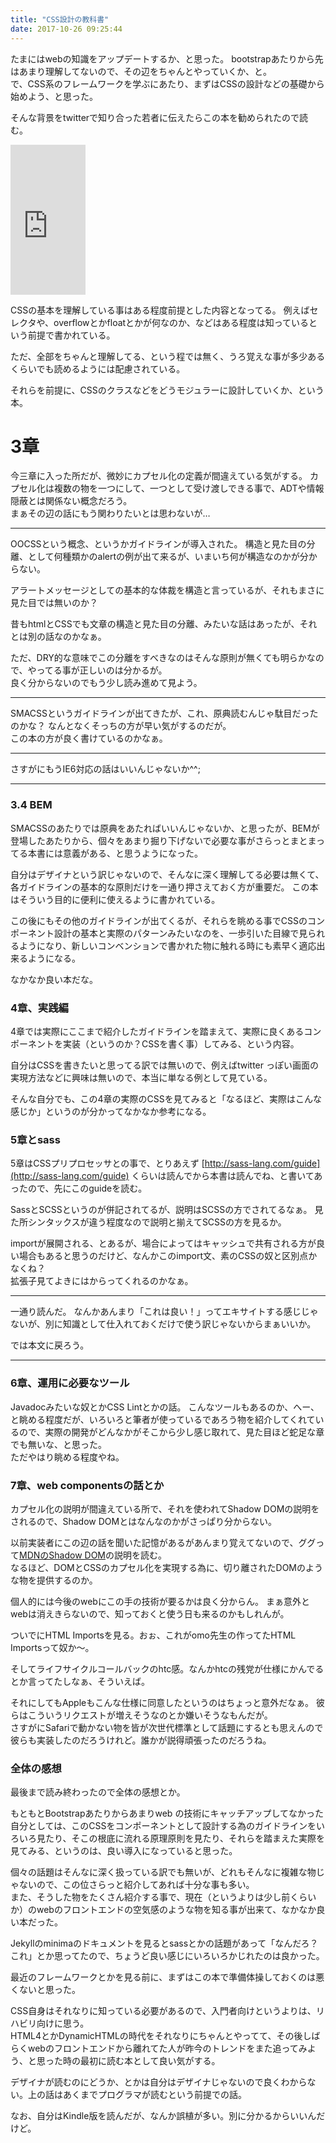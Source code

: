 ```yaml
---
title: "CSS設計の教科書"
date: 2017-10-26 09:25:44
---
```


たまにはwebの知識をアップデートするか、と思った。
bootstrapあたりから先はあまり理解してないので、その辺をちゃんとやっていくか、と。  
で、CSS系のフレームワークを学ぶにあたり、まずはCSSの設計などの基礎から始めよう、と思った。

そんな背景をtwitterで知り合った若者に伝えたらこの本を勧められたので読む。

<iframe style="width:120px;height:240px;" marginwidth="0" marginheight="0" scrolling="no" frameborder="0" src="https://rcm-fe.amazon-adsystem.com/e/cm?ref=tf_til&t=karino203-22&m=amazon&o=9&p=8&l=as1&IS1=1&detail=1&asins=4844336355&linkId=ff7df5493269a8d6c9c1cbb43e13ee63&bc1=ffffff&lt1=_top&fc1=333333&lc1=0066c0&bg1=ffffff&f=ifr">
    </iframe>

CSSの基本を理解している事はある程度前提とした内容となってる。
例えばセレクタや、overflowとかfloatとかが何なのか、などはある程度は知っているという前提で書かれている。

ただ、全部をちゃんと理解してる、という程では無く、うろ覚えな事が多少あるくらいでも読めるようには配慮されている。

それらを前提に、CSSのクラスなどをどうモジュラーに設計していくか、という本。

# 3章

今三章に入った所だが、微妙にカプセル化の定義が間違えている気がする。
カプセル化は複数の物を一つにして、一つとして受け渡しできる事で、ADTや情報隠蔽とは関係ない概念だろう。  
まぁその辺の話にもう関わりたいとは思わないが…

---

OOCSSという概念、というかガイドラインが導入された。
構造と見た目の分離、として何種類かのalertの例が出て来るが、いまいち何が構造なのかが分からない。

アラートメッセージとしての基本的な体裁を構造と言っているが、それもまさに見た目では無いのか？

昔もhtmlとCSSでも文章の構造と見た目の分離、みたいな話はあったが、それとは別の話なのかなぁ。

ただ、DRY的な意味でこの分離をすべきなのはそんな原則が無くても明らかなので、やってる事が正しいのは分かるが。  
良く分からないのでもう少し読み進めて見よう。

---

SMACSSというガイドラインが出てきたが、これ、原典読むんじゃ駄目だったのかな？
なんとなくそっちの方が早い気がするのだが。   
この本の方が良く書けているのかなぁ。

---

さすがにもうIE6対応の話はいいんじゃないか^^;

---


### 3.4 BEM

SMACSSのあたりでは原典をあたればいいんじゃないか、と思ったが、BEMが登場したあたりから、個々をあまり掘り下げないで必要な事がさらっとまとまってる本書には意義がある、と思うようになった。

自分はデザイナという訳じゃないので、そんなに深く理解してる必要は無くて、各ガイドラインの基本的な原則だけを一通り押さえておく方が重要だ。
この本はそういう目的に便利に使えるように書かれている。


この後にもその他のガイドラインが出てくるが、それらを眺める事でCSSのコンポーネント設計の基本と実際のパターンみたいなのを、一歩引いた目線で見られるようになり、新しいコンベンションで書かれた物に触れる時にも素早く適応出来るようになる。

なかなか良い本だな。

### 4章、実践編

4章では実際にここまで紹介したガイドラインを踏まえて、実際に良くあるコンポーネントを実装（というのか？CSSを書く事）してみる、という内容。

自分はCSSを書きたいと思ってる訳では無いので、例えばtwitter っぽい画面の実現方法などに興味は無いので、本当に単なる例として見ている。

そんな自分でも、この4章の実際のCSSを見てみると「なるほど、実際はこんな感じか」というのが分かってなかなか参考になる。

### 5章とsass

5章はCSSプリプロセッサとの事で、とりあえず [http://sass-lang.com/guide](http://sass-lang.com/guide) くらいは読んでから本書は読んでね、と書いてあったので、先にこのguideを読む。

SassとSCSSというのが併記されてるが、説明はSCSSの方でされてるなぁ。
見た所シンタックスが違う程度なので説明と揃えてSCSSの方を見るか。


importが展開される、とあるが、場合によってはキャッシュで共有される方が良い場合もあると思うのだけど、なんかこのimport文、素のCSSの奴と区別点かなくね？  
拡張子見てよきにはからってくれるのかなぁ。

---

一通り読んだ。
なんかあんまり「これは良い！」ってエキサイトする感じじゃないが、別に知識として仕入れておくだけで使う訳じゃないからまぁいいか。

では本文に戻ろう。

---

### 6章、運用に必要なツール

Javadocみたいな奴とかCSS Lintとかの話。
こんなツールもあるのか、へー、と眺める程度だが、いろいろと筆者が使っているであろう物を紹介してくれているので、実際の開発がどんなかがそこから少し感じ取れて、見た目ほど蛇足な章でも無いな、と思った。  
ただやはり眺める程度やね。

### 7章、web componentsの話とか

カプセル化の説明が間違えている所で、それを使われてShadow DOMの説明をされるので、Shadow DOMとはなんなのかがさっぱり分からない。

以前実装者にこの辺の話を聞いた記憶があるがあんまり覚えてないので、ググって[MDNのShadow DOM](https://developer.mozilla.org/ja/docs/Web/Web_Components/Shadow_DOM)の説明を読む。  
なるほど、DOMとCSSのカプセル化を実現する為に、切り離されたDOMのような物を提供するのか。

個人的には今後のwebにこの手の技術が要るかは良く分からん。
まぁ意外とwebは消えきらないので、知っておくと使う日も来るのかもしれんが。

ついでにHTML Importsを見る。おぉ、これがomo先生の作ってたHTML Importsって奴か〜。

そしてライフサイクルコールバックのhtc感。なんかhtcの残党が仕様にかんでるとか言ってたしなぁ、そういえば。

それにしてもAppleもこんな仕様に同意したというのはちょっと意外だなぁ。
彼らはこういうリクエストが増えそうなのとか嫌いそうなもんだが。  
さすがにSafariで動かない物を皆が次世代標準として話題にするとも思えんので彼らも実装したのだろうけれど。誰かが説得頑張ったのだろうね。

### 全体の感想

最後まで読み終わったので全体の感想とか。

もともとBootstrapあたりからあまりweb の技術にキャッチアップしてなかった自分としては、このCSSをコンポーネントとして設計する為のガイドラインをいろいろ見たり、そこの根底に流れる原理原則を見たり、それらを踏まえた実際を見てみる、というのは、良い導入になっていると思った。

個々の話題はそんなに深く扱っている訳でも無いが、どれもそんなに複雑な物じゃないので、この位さらっと紹介してあれば十分な事も多い。  
また、そうした物をたくさん紹介する事で、現在（というよりは少し前くらいか）のwebのフロントエンドの空気感のような物を知る事が出来て、なかなか良い本だった。

Jekyllのminimaのドキュメントを見るとsassとかの話題があって「なんだろ？これ」とか思ってたので、ちょうど良い感じにいろいろかじれたのは良かった。

最近のフレームワークとかを見る前に、まずはこの本で準備体操しておくのは悪くないと思った。

CSS自身はそれなりに知っている必要があるので、入門者向けというよりは、リハビリ向けに思う。  
HTML4とかDynamicHTMLの時代をそれなりにちゃんとやってて、その後しばらくwebのフロントエンドから離れてた人が昨今のトレンドをまた追ってみよう、と思った時の最初に読む本として良い気がする。

デザイナが読むのにどうか、とかは自分はデザイナじゃないので良くわからない。上の話はあくまでプログラマが読むという前提での話。

なお、自分はKindle版を読んだが、なんか誤植が多い。別に分かるからいいんだけど。
